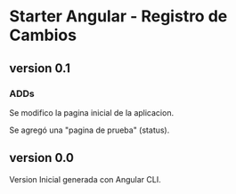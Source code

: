 # Starter Angular - Registro de Cambios

## version 0.1

### ADDs

Se modifico la pagina inicial de la aplicacion.

Se agregó una "pagina de prueba" (status).

## version 0.0

Version Inicial generada con Angular CLI.